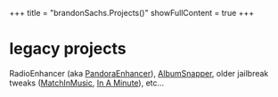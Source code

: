 +++
title = "brandonSachs.Projects()"
showFullContent = true
+++

# legacy projects

RadioEnhancer (aka [PandoraEnhancer](https://lifehacker.com/pandoraenhancer-for-chrome-removes-ads-adds-desktop-no-5854169)), [AlbumSnapper](https://www.google.com/search?q=AlbumSnapper), older jailbreak tweaks ([MatchInMusic](https://www.google.com/search?q=cydia+"matchinmusic"), [In A Minute](https://www.google.com/search?q=cydia+"in+a+minute")), etc...